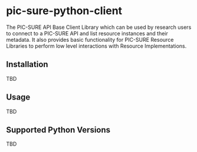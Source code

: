# pic-sure-python-client
The PIC-SURE API Base Client Library which can be used by research users to connect to a PIC-SURE API and list resource instances and their metadata. It also provides basic functionality for PIC-SURE Resource Libraries to perform low level interactions with Resource Implementations.
## Installation
TBD
## Usage
TBD
## Supported Python Versions
TBD
